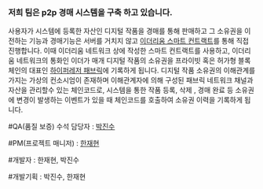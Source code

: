 ### 저희 팀은 p2p 경매 시스템을 구축 하고 있습니다. 

사용자가 시스템에 등록한 자산인 디지털 작품을 경매를 통해 판매하고 그 소유권을 이전하는 기능과 경매기능은 서버를 거치지 않고 [이더리움 스마트 컨트랙트](https://opentutorials.org/course/2869/19273)를 통해 직접 진행합니다. 이때 이더리움 네트워크 상에 작성한 스마트 컨트랙트를 사용하고, 이더리움 네트워크의 통화인 이더가 매개 디지털 작품의 소유권을 프라이빗 혹은 허가형 블록체인의 대표인 [하이퍼레저 패브릭](https://medium.com/landingblock-korea/26-%ED%95%98%EC%9D%B4%ED%8D%BC%EB%A0%88%EC%A0%80-%ED%8C%A8%EB%B8%8C%EB%A6%AD-hyperledger-fabric-%EC%9D%B4%ED%95%B4-a64e8fccd357)에 기록하게 됩니다. 디지털 작품 소유권의 이해관계를 가지는 가상의 컨소시엄이 존재하며 이해관계자에 의해 구성된 패브릭 네트워크 채널과 자산을 관리할수 있는 체인코드로, 시스템을 통한 작품 등록, 삭제 , 경매 완료 등 소유권에 변경이 발생하는 이벤트가 있을 때 체인코드를 호출하여 소유권 이력을 기록하게 됩니다.

#QA(품질 보증) 수석 담당자 : [박진수](https://lab.ssafy.com/jinsupark1215)


#PM(프로젝트 매니저) : [한재현](https://lab.ssafy.com/CodingJomusa) 

#개발자 : 한재현, 박진수

#개발기획 : 박진수, 한재현
